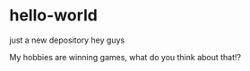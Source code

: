 # hello-world
just a new depository
hey guys

My hobbies are winning games, what do you think about that!?
